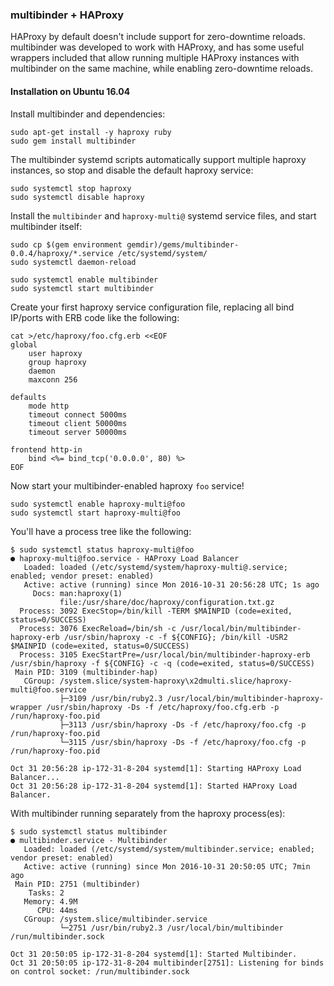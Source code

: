 ### multibinder + HAProxy

HAProxy by default doesn't include support for zero-downtime reloads. multibinder was developed to work with HAProxy, and has some useful wrappers included that allow running multiple HAProxy instances with multibinder on the same machine, while enabling zero-downtime reloads. 

#### Installation on Ubuntu 16.04

Install multibinder and dependencies:
```
sudo apt-get install -y haproxy ruby
sudo gem install multibinder
```

The multibinder systemd scripts automatically support multiple haproxy instances, so stop and disable the default haproxy service:
```
sudo systemctl stop haproxy
sudo systemctl disable haproxy
```

Install the `multibinder` and `haproxy-multi@` systemd service files, and start multibinder itself:
```
sudo cp $(gem environment gemdir)/gems/multibinder-0.0.4/haproxy/*.service /etc/systemd/system/
sudo systemctl daemon-reload

sudo systemctl enable multibinder
sudo systemctl start multibinder
```

Create your first haproxy service configuration file, replacing all bind IP/ports with ERB code like the following:
```
cat >/etc/haproxy/foo.cfg.erb <<EOF
global
    user haproxy
    group haproxy
    daemon
    maxconn 256

defaults
    mode http
    timeout connect 5000ms
    timeout client 50000ms
    timeout server 50000ms

frontend http-in
    bind <%= bind_tcp('0.0.0.0', 80) %>
EOF
```

Now start your multibinder-enabled haproxy `foo` service!
```
sudo systemctl enable haproxy-multi@foo
sudo systemctl start haproxy-multi@foo
```

You'll have a process tree like the following:
```
$ sudo systemctl status haproxy-multi@foo
● haproxy-multi@foo.service - HAProxy Load Balancer
   Loaded: loaded (/etc/systemd/system/haproxy-multi@.service; enabled; vendor preset: enabled)
   Active: active (running) since Mon 2016-10-31 20:56:28 UTC; 1s ago
     Docs: man:haproxy(1)
           file:/usr/share/doc/haproxy/configuration.txt.gz
  Process: 3092 ExecStop=/bin/kill -TERM $MAINPID (code=exited, status=0/SUCCESS)
  Process: 3076 ExecReload=/bin/sh -c /usr/local/bin/multibinder-haproxy-erb /usr/sbin/haproxy -c -f ${CONFIG}; /bin/kill -USR2 $MAINPID (code=exited, status=0/SUCCESS)
  Process: 3105 ExecStartPre=/usr/local/bin/multibinder-haproxy-erb /usr/sbin/haproxy -f ${CONFIG} -c -q (code=exited, status=0/SUCCESS)
 Main PID: 3109 (multibinder-hap)
   CGroup: /system.slice/system-haproxy\x2dmulti.slice/haproxy-multi@foo.service
           ├─3109 /usr/bin/ruby2.3 /usr/local/bin/multibinder-haproxy-wrapper /usr/sbin/haproxy -Ds -f /etc/haproxy/foo.cfg.erb -p /run/haproxy-foo.pid
           ├─3113 /usr/sbin/haproxy -Ds -f /etc/haproxy/foo.cfg -p /run/haproxy-foo.pid
           └─3115 /usr/sbin/haproxy -Ds -f /etc/haproxy/foo.cfg -p /run/haproxy-foo.pid

Oct 31 20:56:28 ip-172-31-8-204 systemd[1]: Starting HAProxy Load Balancer...
Oct 31 20:56:28 ip-172-31-8-204 systemd[1]: Started HAProxy Load Balancer.
```

With multibinder running separately from the haproxy process(es):
```
$ sudo systemctl status multibinder
● multibinder.service - Multibinder
   Loaded: loaded (/etc/systemd/system/multibinder.service; enabled; vendor preset: enabled)
   Active: active (running) since Mon 2016-10-31 20:50:05 UTC; 7min ago
 Main PID: 2751 (multibinder)
    Tasks: 2
   Memory: 4.9M
      CPU: 44ms
   CGroup: /system.slice/multibinder.service
           └─2751 /usr/bin/ruby2.3 /usr/local/bin/multibinder /run/multibinder.sock

Oct 31 20:50:05 ip-172-31-8-204 systemd[1]: Started Multibinder.
Oct 31 20:50:05 ip-172-31-8-204 multibinder[2751]: Listening for binds on control socket: /run/multibinder.sock
```